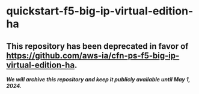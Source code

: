 # quickstart-f5-big-ip-virtual-edition-ha 
## This repository has been deprecated in favor of https://github.com/aws-ia/cfn-ps-f5-big-ip-virtual-edition-ha. 
***We will archive this repository and keep it publicly available until May 1, 2024.***

